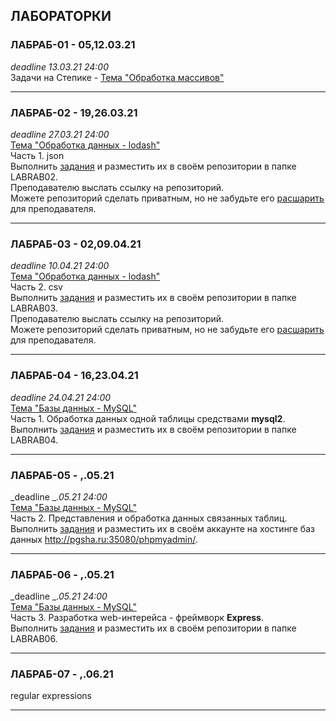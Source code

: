 ## ЛАБОРАТОРКИ

### ЛАБРАБ-01 - 05,12.03.21  
_deadline 13.03.21 24:00_  
Задачи на Степике - [Тема "Обработка массивов"](https://stepik.org/lesson/416145/)  

---  

### ЛАБРАБ-02 - 19,26.03.21  
_deadline 27.03.21 24:00_  
[Тема "Обработка данных - lodash"](/theme-05-lodash/)  
Часть 1. json  
Выполнить [задания](./LABRAB02/) и разместить их в своём репозитории в папке LABRAB02.  
Преподавателю выслать ссылку на репозиторий.  
Можете репозиторий сделать приватным, но не забудьте его [расшарить](/pdf/shareGit.pdf) для преподавателя.  

---  

### ЛАБРАБ-03 - 02,09.04.21  
_deadline 10.04.21 24:00_  
[Тема "Обработка данных - lodash"](/theme-05-lodash/)  
Часть 2. csv  
Выполнить [задания](./LABRAB03/) и разместить их в своём репозитории в папке LABRAB03.  
Преподавателю выслать ссылку на репозиторий.  
Можете репозиторий сделать приватным, но не забудьте его [расшарить](/pdf/shareGit.pdf) для преподавателя.  

---  

### ЛАБРАБ-04 - 16,23.04.21  
_deadline 24.04.21 24:00_  
[Тема "Базы данных - MySQL"](/theme-06-MySQL/)  
Часть 1. Обработка данных одной таблицы средствами **mysql2**.  
Выполнить [задания](./LABRAB04/) и разместить их в своём репозитории в папке LABRAB04.  

---  

### ЛАБРАБ-05 - __,__.05.21  
_deadline __.05.21 24:00_  
[Тема "Базы данных - MySQL"](/theme-06-MySQL/)  
Часть 2. Представления и обработка данных связанных таблиц.  
Выполнить [задания](./LABRAB05/) и разместить их в своём аккаунте на хостинге баз данных http://pgsha.ru:35080/phpmyadmin/.  

---  

### ЛАБРАБ-06 - __,__.05.21  
_deadline __.05.21 24:00_  
[Тема "Базы данных - MySQL"](/theme-06-MySQL/)  
Часть 3. Разработка web-интерейса - фреймворк **Express**.  
Выполнить [задания](./LABRAB06/) и разместить их в своём репозитории в папке LABRAB06.  

---  

### ЛАБРАБ-07 - __,__.06.21  
regular expressions  

---  

```

```
